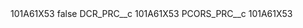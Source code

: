 <?xml version="1.0" encoding="UTF-8"?>
<CustomMetadata xmlns="http://soap.sforce.com/2006/04/metadata" xmlns:xsi="http://www.w3.org/2001/XMLSchema-instance" xmlns:xsd="http://www.w3.org/2001/XMLSchema">
    <label>101A61X53</label>
    <protected>false</protected>
    <values>
        <field>DCR_PRC__c</field>
        <value xsi:type="xsd:string">101A61X53</value>
    </values>
    <values>
        <field>PCORS_PRC__c</field>
        <value xsi:type="xsd:string">101A61X53</value>
    </values>
</CustomMetadata>
